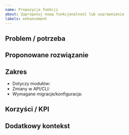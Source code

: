 ```yaml
---
name: Propozycja funkcji
about: Zaproponuj nową funkcjonalność lub usprawnienie
labels: enhancement
---
```


## Problem / potrzeba

## Proponowane rozwiązanie

## Zakres
- Dotyczy modułów:
- Zmiany w API/CLI:
- Wymagane migracje/konfiguracja:

## Korzyści / KPI

## Dodatkowy kontekst
